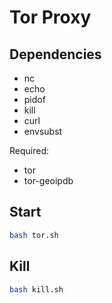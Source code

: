 # Tor Proxy

## Dependencies
- nc
- echo
- pidof
- kill
- curl
- envsubst

Required:
- tor
- tor-geoipdb


## Start
```bash
bash tor.sh
```

## Kill
```bash
bash kill.sh
```